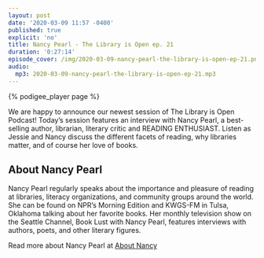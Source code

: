 ```yaml
---
layout: post
date: '2020-03-09 11:57 -0400'
published: true
explicit: 'no'
title: Nancy Pearl - The Library is Open ep. 21
duration: '0:27:14'
episode_cover: /img/2020-03-09-nancy-pearl-the-library-is-open-ep-21.png
audio:
  mp3: 2020-03-09-nancy-pearl-the-library-is-open-ep-21.mp3
---
```


{% podigee_player page %}

We are happy to announce our newest session of The Library is Open Podcast! Today’s session features an interview with Nancy Pearl, a best-selling author, librarian, literary critic and READING ENTHUSIAST. Listen as Jessie and Nancy discuss the different facets of reading, why libraries matter, and of course her love of books.

## About Nancy Pearl 

Nancy Pearl regularly speaks about the importance and pleasure of reading at libraries, literacy organizations, and community groups around the world.  She can be found on NPR’s Morning Edition and KWGS-FM in Tulsa, Oklahoma talking about her favorite books. Her monthly television show on the Seattle Channel, Book Lust with Nancy Pearl, features interviews with authors, poets, and other literary figures.

Read more about Nancy Pearl at [About Nancy](https://www.nancypearl.com/about-nancy "Nancy Pearl")
